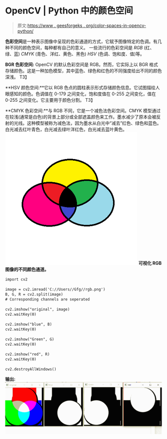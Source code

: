 # OpenCV | Python 中的颜色空间

> 原文:[https://www . geesforgeks . org/color-spaces-in-opencv-python/](https://www.geeksforgeeks.org/color-spaces-in-opencv-python/)

**色彩空间**是一种表示图像中呈现的色彩通道的方式，它赋予图像特定的色调。有几种不同的颜色空间，每种都有自己的意义。
一些流行的色彩空间是 *RGB* (红、绿、蓝) *CMYK* (青色、洋红、黄色、黑色) *HSV* (色调、饱和度、值)等。

**BGR 色彩空间:** OpenCV 的默认色彩空间是 RGB。然而，它实际上以 BGR 格式存储颜色。这是一种加色模型，其中蓝色、绿色和红色的不同强度给出不同的颜色深浅。
T3】

**HSV 颜色空间:**它以 RGB 色点的圆柱表示形式存储颜色信息。它试图描绘人眼感知的颜色。色调值在 0-179 之间变化，饱和度值在 0-255 之间变化，值在 0-255 之间变化。它主要用于颜色分割。
T3】

**CMYK 色彩空间:**与 RGB 不同，它是一个减色法色彩空间。CMYK 模型通过在较浅(通常是白色)的背景上部分或全部遮盖颜色来工作。墨水减少了原本会被反射的光线。这种模型被称为减色法，因为墨水从白光中“减去”红色、绿色和蓝色。白光减去红叶青色，白光减去绿叶洋红色，白光减去蓝叶黄色。
![](img/bf0e8bb9000e419da366c4676e2467d8.png)
**可视化 RGB 图像的不同颜色通道。**

```
import cv2

image = cv2.imread('C://Users//Gfg//rgb.png')
B, G, R = cv2.split(image)
# Corresponding channels are seperated

cv2.imshow("original", image)
cv2.waitKey(0)

cv2.imshow("blue", B)
cv2.waitKey(0)

cv2.imshow("Green", G)
cv2.waitKey(0)

cv2.imshow("red", R)
cv2.waitKey(0)

cv2.destroyAllWindows()
```

**输出:**
![](img/9536052947d8b0acf3656565d34f2818.png)